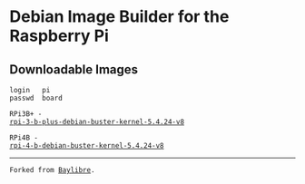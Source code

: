 # Debian Image Builder for the Raspberry Pi
<h2>Downloadable Images</h2>

```
login   pi
passwd  board
```

<code>RPi3B+ - <a href="https://www.mediafire.com/file/uhfaeq18be1g2r3/rpi-3-b-plus-debian-buster-kernel-5.4.24-v8.7z/file">rpi-3-b-plus-debian-buster-kernel-5.4.24-v8</a></code>

<code>RPi4B - <a href="http://www.mediafire.com/file/705ubgecmjizxx4/rpi-4-b-debian-buster-kernel-5.4.24-v8.7z/file">rpi-4-b-debian-buster-kernel-5.4.24-v8</a></code>

<hr>
<code>Forked from <a href="https://github.com/BayLibre/libretech-image-builder">Baylibre</a>.</code>
